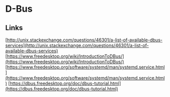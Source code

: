 D-Bus
=====

Links
-----
[http://unix.stackexchange.com/questions/46301/a-list-of-available-dbus-services](http://unix.stackexchange.com/questions/46301/a-list-of-available-dbus-services)
[https://www.freedesktop.org/wiki/IntroductionToDBus/](https://www.freedesktop.org/wiki/IntroductionToDBus/)
[https://www.freedesktop.org/software/systemd/man/systemd.service.html](https://www.freedesktop.org/software/systemd/man/systemd.service.html)
[https://dbus.freedesktop.org/doc/dbus-tutorial.html](https://dbus.freedesktop.org/doc/dbus-tutorial.html)